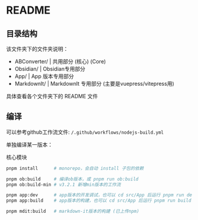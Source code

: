 # README

## 目录结构

该文件夹下的文件夹说明：

- ABConverter/  | 共用部分 (核心) (Core)
- Obsidian/     | Obsidian专用部分
- App/          | App 版本专用部分
- MarkdownIt/   | MarkdownIt 专用部分 (主要是vuepress/vitepress用)

具体查看各个文件夹下的 README 文件

## 编译

可以参考github工作流文件: `/.github/workflows/nodejs-build.yml`

单独编译某一版本：

核心模块

```bash
pnpm install      # monorepo，会自动 install 子包的依赖

pnpm ob:build     # 编译ob版本，或 pnpm run ob:build
pnpm ob:build-min # v3.2.1 新增min版本的工作流

pnpm app:dev      # app版本的开发调试，也可以 cd src/App 后运行 pnpm run dev
pnpm app:build    # app版本的构建，也可以 cd src/App 后运行 pnpm run build

pnpm mdit:build   # markdown-it版本的构建 (已上传npm)
```
